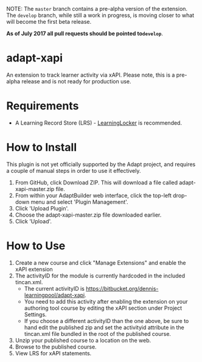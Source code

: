 NOTE: The `master` branch contains a pre-alpha version of the extension.  The `develop` branch, while still a work in progress, is moving closer to what will become the first beta release. 

**As of July 2017 all pull requests should be pointed to`develop`**.

adapt-xapi
===============

An extension to track learner activity via xAPI. Please note, this is a pre-alpha release and is not ready for production use.

# Requirements

* A Learning Record Store (LRS) - [LearningLocker](https://github.com/LearningLocker/learninglocker/) is recommended.

# How to Install

This plugin is not yet officially supported by the Adapt project, and requires a couple of manual steps in order to use it effectively.

1. From GitHub, click Download ZIP. This will download a file called adapt-xapi-master.zip file.
2. From within your AdaptBuilder web interface, click the top-left drop-down menu and select 'Plugin Management'.
3. Click 'Upload Plugin'.
4. Choose the adapt-xapi-master.zip file downloaded earlier.
5. Click 'Upload'.


# How to Use

1. Create a new course and click "Manage Extensions" and enable the xAPI extension
2. The activityID for the module is currently hardcoded in the included tincan.xml.
    * The current activityID is https://bitbucket.org/dennis-learningpool/adapt-xapi.
    * You need to add this activity after enabling the extension on your authoring tool course by editing the xAPI section under Project Settings.
    * If you choose a different activityID than the one above, be sure to hand edit the published zip and set the activityid attribute in the tincan.xml file bundled in the root of the published course.
3. Unzip your published course to a location on the web.
4. Browse to the published course.
5. View LRS for xAPI statements.
